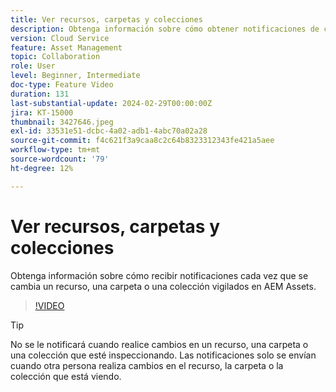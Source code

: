 ```yaml
---
title: Ver recursos, carpetas y colecciones
description: Obtenga información sobre cómo obtener notificaciones de cambios en el recurso, la carpeta o la colección de AEM Assets.
version: Cloud Service
feature: Asset Management
topic: Collaboration
role: User
level: Beginner, Intermediate
doc-type: Feature Video
duration: 131
last-substantial-update: 2024-02-29T00:00:00Z
jira: KT-15000
thumbnail: 3427646.jpeg
exl-id: 33531e51-dcbc-4a02-adb1-4abc70a02a28
source-git-commit: f4c621f3a9caa8c2c64b8323312343fe421a5aee
workflow-type: tm+mt
source-wordcount: '79'
ht-degree: 12%

---
```


# Ver recursos, carpetas y colecciones

Obtenga información sobre cómo recibir notificaciones cada vez que se cambia un recurso, una carpeta o una colección vigilados en AEM Assets.

>[!VIDEO](https://video.tv.adobe.com/v/3427646/?learn=on)

>[!TIP]
>
> No se le notificará cuando realice cambios en un recurso, una carpeta o una colección que esté inspeccionando. Las notificaciones solo se envían cuando otra persona realiza cambios en el recurso, la carpeta o la colección que está viendo.
